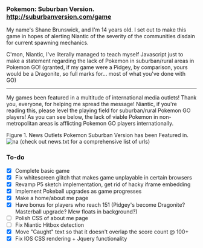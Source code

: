 ### Pokemon: Suburban Version. http://suburbanversion.com/game

My name's Shane Brunswick, and I'm 14 years old. I set out to make this game in hopes of alerting Niantic of the severity of the communities disdain for current spawning mechanics.

C'mon, Niantic, I've literally managed to teach myself Javascript just to make a statement regarding the lack of Pokemon in suburban/rural areas in Pokemon GO! (granted, if my game were a Pidgey, by comparison, yours would be a Dragonite, so full marks for... most of what you've done with GO)

---

My games been featured in a multitude of international media outlets! Thank you, everyone, for helping me spread the message! Niantic, if you're reading this, please level the playing field for suburban/rural Pokemon GO players! As you can see below, the lack of viable Pokemon in non-metropolitan areas is afflicting Pokemon GO players internationally.

Figure 1. News Outlets Pokemon Suburban Version has been Featured in.
![na](http://i.imgur.com/ClQdDCq.png)
(check out news.txt for a comprehensive list of urls)


### To-do
- [x] Complete basic game
- [x] Fix whitescreen glitch that makes game unplayable in certain browsers
- [x] Revamp P5 sketch implementation, get rid of hacky iframe embedding
- [x] Implement Pokeball upgrades as game progresses
- [x] Make a home/about me page
- [x] Have bonus for players who reach 151 (Pidgey's become Dragonite? Masterball upgrade? Mew floats in background?)
- [ ] Polish CSS of about me page
- [ ] Fix Niantic Hitbox detection
- [x] Move "Caught" text so that it doesn't overlap the score count @ 100+
- [x] Fix IOS CSS rendering + Jquery functionality
